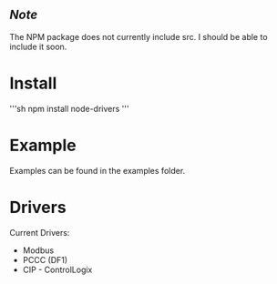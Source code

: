 ## *Note*

The NPM package does not currently include src.  I should be able to include it soon.

# Install

'''sh
npm install node-drivers
'''

# Example

Examples can be found in the examples folder.

# Drivers

Current Drivers:
- Modbus
- PCCC (DF1)
- CIP - ControlLogix
